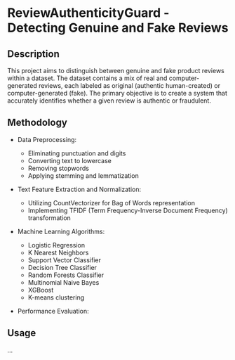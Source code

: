 # ReviewAuthenticityGuard - Detecting Genuine and Fake Reviews

## Description
This project aims to distinguish between genuine and fake product reviews within a dataset. The dataset contains a mix of real and computer-generated reviews, each labeled as original (authentic human-created) or computer-generated (fake). The primary objective is to create a system that accurately identifies whether a given review is authentic or fraudulent.

## Methodology
- Data Preprocessing:
  - Eliminating punctuation and digits
  - Converting text to lowercase
  - Removing stopwords
  - Applying stemming and lemmatization
  
- Text Feature Extraction and Normalization:
  - Utilizing CountVectorizer for Bag of Words representation
  - Implementing TFIDF (Term Frequency-Inverse Document Frequency) transformation

- Machine Learning Algorithms:
  - Logistic Regression
  - K Nearest Neighbors
  - Support Vector Classifier
  - Decision Tree Classifier
  - Random Forests Classifier
  - Multinomial Naive Bayes
  - XGBoost
  - K-means clustering

- Performance Evaluation:

## Usage
...
